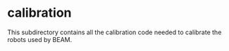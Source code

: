 # calibration

This subdirectory contains all the calibration code needed to calibrate the
robots used by BEAM.
